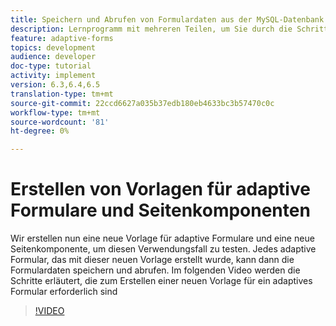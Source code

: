 ```yaml
---
title: Speichern und Abrufen von Formulardaten aus der MySQL-Datenbank
description: Lernprogramm mit mehreren Teilen, um Sie durch die Schritte zum Speichern und Abrufen von Formulardaten zu führen
feature: adaptive-forms
topics: development
audience: developer
doc-type: tutorial
activity: implement
version: 6.3,6.4,6.5
translation-type: tm+mt
source-git-commit: 22ccd6627a035b37edb180eb4633bc3b57470c0c
workflow-type: tm+mt
source-wordcount: '81'
ht-degree: 0%

---
```


# Erstellen von Vorlagen für adaptive Formulare und Seitenkomponenten

Wir erstellen nun eine neue Vorlage für adaptive Formulare und eine neue Seitenkomponente, um diesen Verwendungsfall zu testen. Jedes adaptive Formular, das mit dieser neuen Vorlage erstellt wurde, kann dann die Formulardaten speichern und abrufen.
Im folgenden Video werden die Schritte erläutert, die zum Erstellen einer neuen Vorlage für ein adaptives Formular erforderlich sind
>[!VIDEO](https://video.tv.adobe.com/v/27828?quality=9&learn=on)

